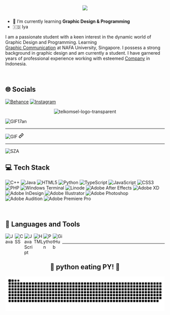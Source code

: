 <h1 align="center">
    <img src="https://readme-typing-svg.herokuapp.com/?font=Righteous&size=35&center=true&vCenter=true&width=500&height=70&duration=4000&lines=Hi+There!👋+;+I'm+Sulaiman+Abdul!;" />
</h1>

- 🌱 I’m currently learning **Graphic Design & Programming**
- 🇮🇩 Iya


I am a passionate student with a keen interest in the dynamic world of Graphic Design and Programming.
Learning </br>
[Graphic Communication](https://www.nafa.edu.sg/programmes/diploma-in-graphic-communication) at NAFA University, Singapore. I possess a strong background in graphic design and am currently a student. I have garnered years of professional experience working with esteemed [Company](https://www.telkomsel.com/enterprise/) in Indonesia.
    
<br>

## 🌐 Socials
[![Behance](https://img.shields.io/badge/Behance-1769ff?logo=behance&logoColor=white)](https://www.behance.net/SulaimanAbdul) 
[![Instagram](https://img.shields.io/badge/Instagram-%23E4405F.svg?logo=Instagram&logoColor=white)](https://instagram.com/Nabdulaz_) 

<div align="center">
    
![telkomsel-logo-transparent](https://github.com/Sulaimannabdul/Sulaimannabdul/assets/151133481/33129c3a-25c5-404a-ad4c-c095f0e3a756)

</div>

![GIF17an](https://github.com/Sulaimannabdul/Sulaimannabdul/assets/151133481/27a64c7e-fc45-497f-bb50-041a7df64262)
<hr>

![GIF](https://github.com/Sulaimannabdul/Sulaimannabdul/assets/151133481/1598f575-3455-4004-b7af-f64db4ef8c1c)
<a id="user-content--languages-and-tools" class="anchor" aria-hidden="true" tabindex="-1" href="#-languages-and-tools"><svg class="octicon octicon-link" viewBox="0 0 16 16" version="1.1" width="16" height="16" aria-hidden="true"><path d="m7.775 3.275 1.25-1.25a3.5 3.5 0 1 1 4.95 4.95l-2.5 2.5a3.5 3.5 0 0 1-4.95 0 .751.751 0 0 1 .018-1.042.751.751 0 0 1 1.042-.018 1.998 1.998 0 0 0 2.83 0l2.5-2.5a2.002 2.002 0 0 0-2.83-2.83l-1.25 1.25a.751.751 0 0 1-1.042-.018.751.751 0 0 1-.018-1.042Zm-4.69 9.64a1.998 1.998 0 0 0 2.83 0l1.25-1.25a.751.751 0 0 1 1.042.018.751.751 0 0 1 .018 1.042l-1.25 1.25a3.5 3.5 0 1 1-4.95-4.95l2.5-2.5a3.5 3.5 0 0 1 4.95 0 .751.751 0 0 1-.018 1.042.751.751 0 0 1-1.042.018 1.998 1.998 0 0 0-2.83 0l-2.5 2.5a1.998 1.998 0 0 0 0 2.83Z"></path></svg></a>
<hr>

![SZA](https://github.com/Sulaimannabdul/Sulaimannabdul/assets/151133481/42991348-0d46-42c9-8b7a-6658475d6e0f)

## 💻 Tech Stack
![C++](https://img.shields.io/badge/c++-%2300599C.svg?style=for-the-badge&logo=c%2B%2B&logoColor=white) ![Java](https://img.shields.io/badge/java-%23ED8B00.svg?style=for-the-badge&logo=openjdk&logoColor=white) ![HTML5](https://img.shields.io/badge/html5-%23E34F26.svg?style=for-the-badge&logo=html5&logoColor=white) ![Python](https://img.shields.io/badge/python-3670A0?style=for-the-badge&logo=python&logoColor=ffdd54) ![TypeScript](https://img.shields.io/badge/typescript-%23007ACC.svg?style=for-the-badge&logo=typescript&logoColor=white) ![JavaScript](https://img.shields.io/badge/javascript-%23323330.svg?style=for-the-badge&logo=javascript&logoColor=%23F7DF1E) ![CSS3](https://img.shields.io/badge/css3-%231572B6.svg?style=for-the-badge&logo=css3&logoColor=white) ![PHP](https://img.shields.io/badge/php-%23777BB4.svg?style=for-the-badge&logo=php&logoColor=white) ![Windows Terminal](https://img.shields.io/badge/Windows%20Terminal-%234D4D4D.svg?style=for-the-badge&logo=windows-terminal&logoColor=white) ![Linode](https://img.shields.io/badge/linode-00A95C?style=for-the-badge&logo=linode&logoColor=white) ![Adobe After Effects](https://img.shields.io/badge/Adobe%20After%20Effects-9999FF.svg?style=for-the-badge&logo=Adobe%20After%20Effects&logoColor=white) ![Adobe XD](https://img.shields.io/badge/Adobe%20XD-470137?style=for-the-badge&logo=Adobe%20XD&logoColor=#FF61F6) ![Adobe InDesign](https://img.shields.io/badge/Adobe%20InDesign-49021F?style=for-the-badge&logo=adobeindesign&logoColor=FF3366) ![Adobe Illustrator](https://img.shields.io/badge/adobe%20illustrator-%23FF9A00.svg?style=for-the-badge&logo=adobe%20illustrator&logoColor=white) ![Adobe Photoshop](https://img.shields.io/badge/adobe%20photoshop-%2331A8FF.svg?style=for-the-badge&logo=adobe%20photoshop&logoColor=white) ![Adobe Audition](https://img.shields.io/badge/Adobe%20Audition-9999FF.svg?style=for-the-badge&logo=Adobe%20Audition&logoColor=white) ![Adobe Premiere Pro](https://img.shields.io/badge/Adobe%20Premiere%20Pro-9999FF.svg?style=for-the-badge&logo=Adobe%20Premiere%20Pro&logoColor=white)

<br>

## 🧰 Languages and Tools

<img align="left" alt="Java" width="30px" src="https://camo.githubusercontent.com/973913d161ca9ac03d1e941e3c0a9785dd928059a48274ed2b3ff564b5c564b2/68747470733a2f2f63646e2e6a7364656c6976722e6e65742f67682f64657669636f6e732f64657669636f6e2f69636f6e732f6a6176612f6a6176612d6f726967696e616c2e737667" data-canonical-src="https://cdn.jsdelivr.net/gh/devicons/devicon/icons/java/java-original.svg" style="max-width: 100%;">
<a target="_blank" rel="noopener noreferrer nofollow" href="https://camo.githubusercontent.com/3902a23a4ee524225c3626a76a19391fe4a457e9c70e331e7d51abdfa1d76dbf/68747470733a2f2f63646e2e6a7364656c6976722e6e65742f67682f64657669636f6e732f64657669636f6e2f69636f6e732f637373332f637373332d706c61696e2e737667"><img align="left" alt="CSS" width="30px" src="https://camo.githubusercontent.com/3902a23a4ee524225c3626a76a19391fe4a457e9c70e331e7d51abdfa1d76dbf/68747470733a2f2f63646e2e6a7364656c6976722e6e65742f67682f64657669636f6e732f64657669636f6e2f69636f6e732f637373332f637373332d706c61696e2e737667" data-canonical-src="https://cdn.jsdelivr.net/gh/devicons/devicon/icons/css3/css3-plain.svg" style="max-width: 100%;"></a>
<a target="_blank" rel="noopener noreferrer nofollow" href="https://camo.githubusercontent.com/3d0ddeed2c709ed1cbce62a9c624d0f719d5ed695567a2eef03d61a70c7ff336/68747470733a2f2f63646e2e6a7364656c6976722e6e65742f67682f64657669636f6e732f64657669636f6e2f69636f6e732f6a6176617363726970742f6a6176617363726970742d706c61696e2e737667"><img align="left" alt="JavaScript" width="30px" src="https://camo.githubusercontent.com/3d0ddeed2c709ed1cbce62a9c624d0f719d5ed695567a2eef03d61a70c7ff336/68747470733a2f2f63646e2e6a7364656c6976722e6e65742f67682f64657669636f6e732f64657669636f6e2f69636f6e732f6a6176617363726970742f6a6176617363726970742d706c61696e2e737667" data-canonical-src="https://cdn.jsdelivr.net/gh/devicons/devicon/icons/javascript/javascript-plain.svg" style="max-width: 100%;"></a>
<a target="_blank" rel="noopener noreferrer nofollow" href="https://camo.githubusercontent.com/7a982fd7ff2590bd9c4c0c804d36ec84f4b6a54ce4a062e939b1455f619bf975/68747470733a2f2f63646e2e6a7364656c6976722e6e65742f67682f64657669636f6e732f64657669636f6e2f69636f6e732f68746d6c352f68746d6c352d706c61696e2e737667"><img align="left" alt="HTML" width="30px" src="https://camo.githubusercontent.com/7a982fd7ff2590bd9c4c0c804d36ec84f4b6a54ce4a062e939b1455f619bf975/68747470733a2f2f63646e2e6a7364656c6976722e6e65742f67682f64657669636f6e732f64657669636f6e2f69636f6e732f68746d6c352f68746d6c352d706c61696e2e737667" data-canonical-src="https://cdn.jsdelivr.net/gh/devicons/devicon/icons/html5/html5-plain.svg" style="max-width: 100%;"></a>
<a target="_blank" rel="noopener noreferrer nofollow" href="https://camo.githubusercontent.com/0d5534dd6a655164d3127c270557a5e39450dec8c22f71a9830359b6bd8e749b/68747470733a2f2f63646e2e6a7364656c6976722e6e65742f67682f64657669636f6e732f64657669636f6e2f69636f6e732f707974686f6e2f707974686f6e2d706c61696e2e737667"><img align="left" alt="Python" width="30px" src="https://camo.githubusercontent.com/0d5534dd6a655164d3127c270557a5e39450dec8c22f71a9830359b6bd8e749b/68747470733a2f2f63646e2e6a7364656c6976722e6e65742f67682f64657669636f6e732f64657669636f6e2f69636f6e732f707974686f6e2f707974686f6e2d706c61696e2e737667" data-canonical-src="https://cdn.jsdelivr.net/gh/devicons/devicon/icons/python/python-plain.svg" style="max-width: 100%;"></a>
<a target="_blank" rel="noopener noreferrer nofollow" href="https://camo.githubusercontent.com/e245c978ad271d30dcbfa637b0aad42d3532c5fa467a778e01c2210ed6c5ef81/68747470733a2f2f63646e2e6a7364656c6976722e6e65742f67682f64657669636f6e732f64657669636f6e2f69636f6e732f6769746875622f6769746875622d6f726967696e616c2e737667"><img align="left" alt="GitHub" width="30px" src="https://camo.githubusercontent.com/e245c978ad271d30dcbfa637b0aad42d3532c5fa467a778e01c2210ed6c5ef81/68747470733a2f2f63646e2e6a7364656c6976722e6e65742f67682f64657669636f6e732f64657669636f6e2f69636f6e732f6769746875622f6769746875622d6f726967696e616c2e737667" data-canonical-src="https://cdn.jsdelivr.net/gh/devicons/devicon/icons/github/github-original.svg" style="max-width: 100%;"></a>
<p align="left"><br>

<hr>
<div align="center">
    <br>
    
## 💎 python eating PY! 💎
  <img alt="snake eating my contributions" src="https://raw.githubusercontent.com/salesp07/salesp07/output/github-contribution-grid-snake.svg" />
  
  <br/><br/><br/>
</div>
